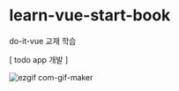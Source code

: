 # learn-vue-start-book
do-it-vue 교재 학습

<div>[ todo app 개발 ]</div>

![ezgif com-gif-maker](https://user-images.githubusercontent.com/68735491/154600780-5d4118d8-1d91-4019-8513-9999c378a27f.gif)
